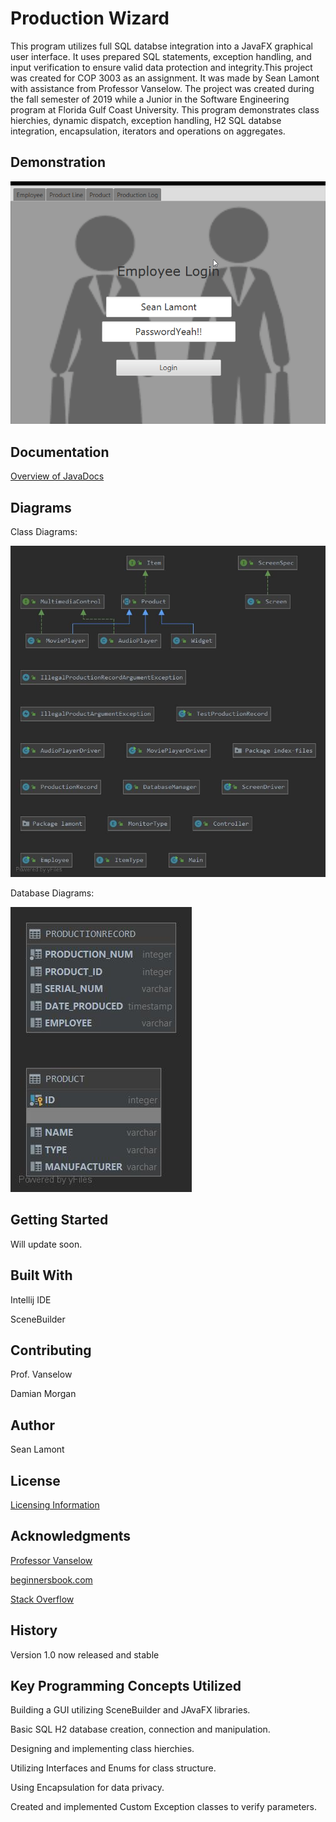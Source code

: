 # Production Wizard
This program utilizes full SQL databse integration into a JavaFX graphical user interface. It uses prepared SQL statements, exception handling, and input verification to ensure valid data protection and integrity.This project was created for COP 3003 as an assignment. It was made by Sean Lamont with assistance from Professor Vanselow. The project was created during the fall semester of 2019 while a Junior in the Software Engineering program at Florida Gulf Coast University. This program demonstrates class hierchies, dynamic dispatch, exception handling, H2 SQL databse integration, encapsulation, iterators and operations on aggregates.

## Demonstration
![Production Wizard](https://github.com/SLamont3134/ProductLineOOPFXDb/blob/master/docs/pJ70bhFcSS.gif)

## Documentation

[Overview of JavaDocs](https://slamont3134.github.io/ProductLineOOPFXDb/)

## Diagrams

Class Diagrams:

![Class Diagrams](https://github.com/SLamont3134/ProductLineOOPFXDb/blob/master/docs/lamont_class.jpg)

Database Diagrams:

![Database Diagram](https://github.com/SLamont3134/ProductLineOOPFXDb/blob/master/docs/PRODUCTDB.jpg)


## Getting Started
Will update soon.

## Built With
Intellij IDE

SceneBuilder

## Contributing
Prof. Vanselow

Damian Morgan 

## Author
Sean Lamont

## License

[Licensing Information](https://github.com/SLamont3134/ProductLineOOPFXDb/blob/master/docs/LICENSE)

## Acknowledgments
[Professor Vanselow](https://sites.google.com/site/profvanselow/course/cop-3003/oop-project?authuser=0)

[beginnersbook.com](https://beginnersbook.com/2017/09/java-program-to-reverse-a-string-using-recursion/)

[Stack Overflow](https://stackoverflow.com/)

## History

Version 1.0 now released and stable

## Key Programming Concepts Utilized
Building a GUI utilizing SceneBuilder and JAvaFX libraries.

Basic SQL H2 database creation, connection and manipulation.

Designing and implementing class hierchies.

Utilizing Interfaces and Enums for class structure.

Using Encapsulation for data privacy.

Created and implemented Custom Exception classes to verify parameters.


